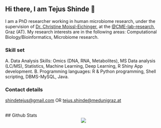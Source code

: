 ## Hi there, I am Tejus Shinde 👋
  I am a PhD researcher working in human microbiome research, under the supervision of [Dr. Christine Moissl-Eichinger](https://scholar.google.de/citations?user=NdvP01gAAAAJ&hl=de/),  at the [@CME-lab-research](https://github.com/orgs/CME-lab-research/), Graz (AT). 
  My research interests are in the following areas: Computational Biology/Bioinformatics, Microbiome research.
  
### Skill set
  A. Data Analysis Skills: Omics (DNA, RNA, Metabolites), MS Data analysis (LC/MS), Statistics, Machine Learning, Deep Learning, R Shiny App development.
  B. Programming languages: R & Python programming, Shell scripting, DBMS-MySQL, Java.

### Contact details
  shindetejus@gmail.com OR tejus.shinde@medunigraz.at
  
<br/>  
## Github Stats  
<div align="center"><img src="https://github-readme-stats.vercel.app/api?username=the-eon-flux&show_icons=true&count_private=true&hide_border=true" align="center" /></div>  
<br/> 
